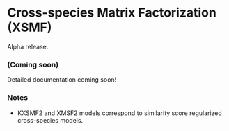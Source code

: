 # Cross-species Matrix Factorization (XSMF)

Alpha release.

### (Coming soon)
Detailed documentation coming soon!

### Notes

- KXSMF2 and XMSF2 models correspond to similarity score regularized cross-species models.
